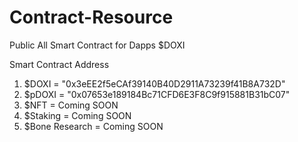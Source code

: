 # Contract-Resource
Public All Smart Contract for Dapps $DOXI

Smart Contract Address 
1. $DOXI = "0x3eEE2f5eCAf39140B40D2911A73239f41B8A732D"
2. $pDOXI = "0x07653e189184Bc71CFD6E3F8C9f915881B31bC07"
3. $NFT = Coming SOON
4. $Staking = Coming SOON
5. $Bone Research = Coming SOON
